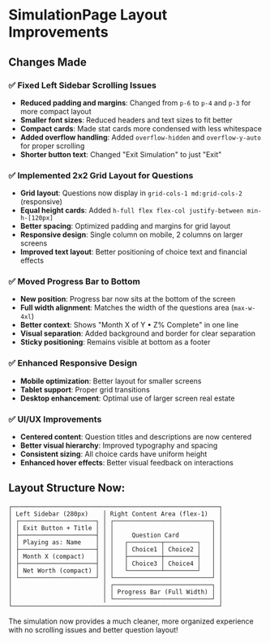 # SimulationPage Layout Improvements

## Changes Made

### ✅ **Fixed Left Sidebar Scrolling Issues**

- **Reduced padding and margins**: Changed from `p-6` to `p-4` and `p-3` for more compact layout
- **Smaller font sizes**: Reduced headers and text sizes to fit better
- **Compact cards**: Made stat cards more condensed with less whitespace
- **Added overflow handling**: Added `overflow-hidden` and `overflow-y-auto` for proper scrolling
- **Shorter button text**: Changed "Exit Simulation" to just "Exit"

### ✅ **Implemented 2x2 Grid Layout for Questions**

- **Grid layout**: Questions now display in `grid-cols-1 md:grid-cols-2` (responsive)
- **Equal height cards**: Added `h-full flex flex-col justify-between min-h-[120px]`
- **Better spacing**: Optimized padding and margins for grid layout
- **Responsive design**: Single column on mobile, 2 columns on larger screens
- **Improved text layout**: Better positioning of choice text and financial effects

### ✅ **Moved Progress Bar to Bottom**

- **New position**: Progress bar now sits at the bottom of the screen
- **Full width alignment**: Matches the width of the questions area (`max-w-4xl`)
- **Better context**: Shows "Month X of Y • Z% Complete" in one line
- **Visual separation**: Added background and border for clear separation
- **Sticky positioning**: Remains visible at bottom as a footer

### ✅ **Enhanced Responsive Design**

- **Mobile optimization**: Better layout for smaller screens
- **Tablet support**: Proper grid transitions
- **Desktop enhancement**: Optimal use of larger screen real estate

### ✅ **UI/UX Improvements**

- **Centered content**: Question titles and descriptions are now centered
- **Better visual hierarchy**: Improved typography and spacing
- **Consistent sizing**: All choice cards have uniform height
- **Enhanced hover effects**: Better visual feedback on interactions

## Layout Structure Now:

```
┌─────────────────────────────────────────────────────────┐
│ Left Sidebar (280px)    │ Right Content Area (flex-1)   │
│ ┌─────────────────────┐ │ ┌───────────────────────────┐ │
│ │ Exit Button + Title │ │ │                           │ │
│ ├─────────────────────┤ │ │     Question Card         │ │
│ │ Playing as: Name    │ │ │   ┌─────────┬─────────┐   │ │
│ ├─────────────────────┤ │ │   │ Choice1 │ Choice2 │   │ │
│ │ Month X (compact)   │ │ │   ├─────────┼─────────┤   │ │
│ ├─────────────────────┤ │ │   │ Choice3 │ Choice4 │   │ │
│ │ Net Worth (compact) │ │ │   └─────────┴─────────┘   │ │
│ └─────────────────────┘ │ └───────────────────────────┘ │
│                         │ ┌───────────────────────────┐ │
│                         │ │ Progress Bar (Full Width) │ │
│                         │ └───────────────────────────┘ │
└─────────────────────────────────────────────────────────┘
```

The simulation now provides a much cleaner, more organized experience with no scrolling issues and better question layout!
